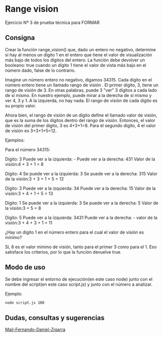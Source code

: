# Range vision

Ejercicio Nº 3 de prueba técnica para FORMAR

## Consigna

Crear la función range_vision() que, dado un entero no negativo, determine si hay al menos un dígito 1 en el entero que tiene el valor de visualización más bajo de todos los dígitos del entero. La función debe devolver un booleano: true cuando un dígito 1 tiene el valor de vista más bajo en el número dado, false de lo contrario.

Imagine un número entero no negativo, digamos 34315. Cada dígito en el número entero tiene un llamado rango de visión . El primer dígito, 3, tiene un rango de visión de 3. En otras palabras, puede 3 "ver" 3 dígitos a cada lado de sí mismo. En nuestro ejemplo, puede mirar a la derecha de sí mismo y ver 4, 3 y 1. A la izquierda, no hay nada. El rango de visión de cada dígito es su propio valor.

Ahora bien, el rango de visión de un dígito define el llamado valor de visión, que es la suma de los dígitos dentro del rango de visión. Entonces, el valor de visión del primer dígito, 3 es 4+3+1=8. Para el segundo dígito, 4 el valor de visión es 3+3+1+5=12.

Ejemplos:

Para el número 34315:

Dígito: 3
Puede ver a la izquierda: -
Puede ver a la derecha: 431
Valor de la visión:4 + 3 + 1 = 8

Dígito: 4
Se puede ver a la izquierda: 3
Se puede ver a la derecha: 315
Valor de la visión:3 + 3 + 1 + 5 = 12

Dígito: 3
Puede ver a la izquierda: 34
Puede ver a la derecha: 15
Valor de la visión:3 + 4 + 1 + 5 = 13

Dígito: 1
Se puede ver a la izquierda: 3
Se puede ver a la derecha: 5
Valor de la visión:3 + 5 = 8

Dígito: 5
Puede ver a la izquierda: 3431
Puede ver a la derecha: -
valor de la visión:3 + 4 + 3 + 1 = 11

¿Hay un dígito 1 en el número entero para el cual el valor de visión es mínimo?

Sí, 8 es el valor mínimo de visión, tanto para el primer 3 como para el 1. Eso satisface los criterios, por lo que la función devuelve true.

## Modo de uso

Se debe ingresar el entorno de ejecución(en este caso node) junto con el nombre del script(en este caso script.js) y junto con el número a analizar.

Ejemplo:
```bash
node script.js 100
```
## Dudas, consultas y sugerencias

[Mail-Fernando-Daniel-Zigarra](fernando.zigarra@gmail.com)